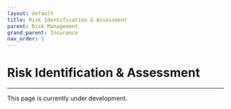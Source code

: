 ```yaml
---
layout: default
title: Risk Identification & Assessment
parent: Risk Management
grand_parent: Insurance
nav_order: 1
---
```


# Risk Identification & Assessment

---

This page is currently under development.